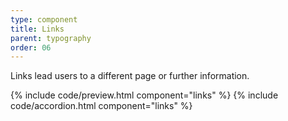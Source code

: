 ```yaml
---
type: component
title: Links
parent: typography
order: 06
---
```


<!-- Links section begin -->

<p class="font-lead">Links lead users to a different page or further information.</p>

{% include code/preview.html component="links" %}
{% include code/accordion.html component="links" %}